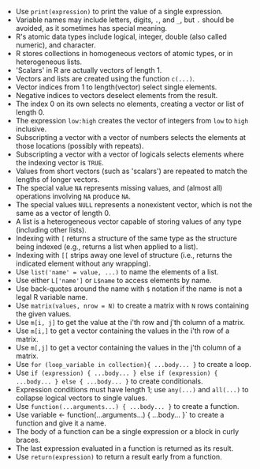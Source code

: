- Use `print(expression)` to print the value of a single expression.
- Variable names may include letters, digits, `.`, and `_`, but `.` should be avoided, as it sometimes has special meaning.
- R's atomic data types include logical, integer, double (also called numeric), and character.
- R stores collections in homogeneous vectors of atomic types, or in heterogeneous lists.
- 'Scalars' in R are actually vectors of length 1.
- Vectors and lists are created using the function `c(...)`.
- Vector indices from 1 to length(vector) select single elements.
- Negative indices to vectors deselect elements from the result.
- The index 0 on its own selects no elements, creating a vector or list of length 0.
- The expression `low:high` creates the vector of integers from `low` to `high` inclusive.
- Subscripting a vector with a vector of numbers selects the elements at those locations (possibly with repeats).
- Subscripting a vector with a vector of logicals selects elements where the indexing vector is `TRUE`.
- Values from short vectors (such as 'scalars') are repeated to match the lengths of longer vectors.
- The special value `NA` represents missing values, and (almost all) operations involving `NA` produce `NA`.
- The special values `NULL` represents a nonexistent vector, which is not the same as a vector of length 0.
- A list is a heterogeneous vector capable of storing values of any type (including other lists).
- Indexing with `[` returns a structure of the same type as the structure being indexed (e.g., returns a list when applied to a list).
- Indexing with `[[` strips away one level of structure (i.e., returns the indicated element without any wrapping).
- Use `list('name' = value, ...)` to name the elements of a list.
- Use either `L['name']` or `L$name` to access elements by name.
- Use back-quotes around the name with `$` notation if the name is not a legal R variable name.
- Use `matrix(values, nrow = N)` to create a matrix with `N` rows containing the given values.
- Use `m[i, j]` to get the value at the i'th row and j'th column of a matrix.
- Use `m[i,]` to get a vector containing the values in the i'th row of a matrix.
- Use `m[,j]` to get a vector containing the values in the j'th column of a matrix.
- Use `for (loop_variable in collection){ ...body... }` to create a loop.
- Use `if (expression) { ...body... } else if (expression) { ...body... } else { ...body... }` to create conditionals.
- Expression conditions must have length 1; use `any(...)` and `all(...)` to collapse logical vectors to single values.
- Use `function(...arguments...) { ...body... }` to create a function.
- Use variable <- function(...arguments...) { ...body... }` to create a function and give it a name.
- The body of a function can be a single expression or a block in curly braces.
- The last expression evaluated in a function is returned as its result.
- Use `return(expression)` to return a result early from a function.
